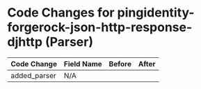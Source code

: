 # Code Changes for pingidentity-forgerock-json-http-response-djhttp (Parser)

| Code Change | Field Name | Before | After |
|-------------|------------|--------|-------|
| added_parser | N/A |  |  |
